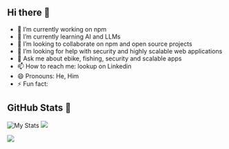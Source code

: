 ## Hi there 👋

<!--
**saquibkhan/saquibkhan** is a ✨ _special_ ✨ repository because its `README.md` (this file) appears on your GitHub profile.

Here are some ideas to get you started:

- 🔭 I’m currently working on ...
- 🌱 I’m currently learning ...
- 👯 I’m looking to collaborate on ...
- 🤔 I’m looking for help with ...
- 💬 Ask me about ...
- 📫 How to reach me: ...
- 😄 Pronouns: ...
- ⚡ Fun fact: ...
-->

- 🔭 I’m currently working on npm
- 🌱 I’m currently learning AI and LLMs
- 👯 I’m looking to collaborate on npm and open source projects
- 🤔 I’m looking for help with security and highly scalable web applications
- 💬 Ask me about ebike, fishing, security and scalable apps
- 📫 How to reach me: lookup on Linkedin
- 😄 Pronouns: He, Him
- ⚡ Fun fact: 


## GitHub Stats 🌟
![My Stats](https://github-readme-stats.vercel.app/api?username=saquibkhan&count_private=true&show_icons=true&theme=radical) <img src="https://github-readme-streak-stats.herokuapp.com/?user=saquibkhan&theme=algolia&count-private=true&v=2">

<img src="https://komarev.com/ghpvc/?username=saquibkhan"/>
